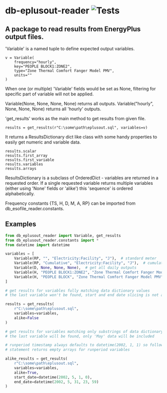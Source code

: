 # db-eplusout-reader ![Tests](https://github.com/DesignBuilderSoftware/db-eplusout-reader/workflows/Tests/badge.svg)
## A package to read results from EnergyPlus output files.

'Variable' is a named tuple to define expected output variables.

    v = Variable(
        frequency="hourly",
        key="PEOPLE BLOCK1:ZONE2",
        type="Zone Thermal Comfort Fanger Model PMV",
        units=""
    )
   
When one (or multiple) 'Variable' fields would be set as None,
filtering for specific part of variable will not be applied.

Variable(None, None, None, None) returns all outputs.
Variable("hourly", None, None, None) returns all 'hourly' outputs.


'get_results' works as the main method to get results from given file.

    results = get_results(r"C:\some\path\eplusout.sql", variables=v)
    
It returns a ResultsDictionary dict like class with some
handy properties to easily get numeric and variable data.

    results.scalar
    results.first_array
    results.first_variable
    results.variables
    results.arrays

ResultsDictionary is a subclass of OrderedDict - variables are returned in a 
requested order. If a single requested variable returns multiple variables 
(either using 'None' fields or 'alike') this 'sequence' is ordered alphabetically.

Frequency constants {TS, H, D, M, A, RP} can be imported
from db_esofile_reader.constants.

Examples
--------

```Python
from db_eplusout_reader import Variable, get_results
from db_eplusout_reader.constants import *
from datetime import datetime

variables = [
    Variable(RP, "", "Electricity:Facility", "J"),  # standard meter
    Variable(RP, "Cumulative", "Electricity:Facility", "J"),  # cumulative meter
    Variable(D, None, None, None),  # get all daily outputs
    Variable(H, "PEOPLE BLOCK1:ZONE2", "Zone Thermal Comfort Fanger Model PMV", ""),
    Variable(H, "PEOPLE BLOCK", "Zone Thermal Comfort Fanger Model PMV", "")
]

# get results for variables fully matching data dictionary values
# the last variable won't be found, start and end date slicing is not applied

results = get_results(
    r"C:\some\path\eplusout.sql",
    variables=variables,
    alike=False
)

# get results for variables matching only substrings of data dictionary values
# the last variable will be found, only 'May' data will be included

# runperiod timestamp always defaults to datetime(2002, 1, 1) so following
# statement returns empty arrays for runperiod variables

alike_results = get_results(
    r"C:\some\path\eplusout.sql",
    variables=variables,
    alike=True,
    start_date=datetime(2002, 5, 1, 0),
    end_date=datetime(2002, 5, 31, 23, 59)
)
```
